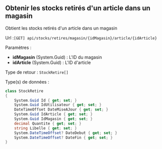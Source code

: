 ## <span id='obtenirstockretiresarticlemagasin'>Obtenir les stocks retirés d'un article dans un magasin</span>

Obtient les stocks retirés d'un article dans un magasin

Url :`[GET] api/stocks/retires/magasin/{idMagasin}/article/{idArticle}`

Paramètres : 

- **idMagasin** (System.Guid) : L'ID du magasin
- **idArticle** (System.Guid) : L'ID d'article

Type de retour : `StockRetire[]`

Type(s) de données :

```csharp
class StockRetire
{
	System.Guid Id { get; set; }
	System.Guid IdUtilisateur { get; set; }
	DateTimeOffset DateMiseAJour { get; set; }
	System.Guid IdArticle { get; set; }
	System.Guid IdMagasin { get; set; }
	decimal Quantite { get; set; }
	string Libelle { get; set; }
	System.DateTimeOffset? DateDebut { get; set; }
	System.DateTimeOffset? DateFin { get; set; }
}

```

